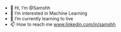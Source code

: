 - 👋 Hi, I’m @Samshh
- 👀 I’m interested in Machine Learning
- 🌱 I’m currently learning to live
- 📫 How to reach me www.linkedin.com/in/samshh

<!---
Samshh/Samshh is a ✨ special ✨ repository because its `README.md` (this file) appears on your GitHub profile.
You can click the Preview link to take a look at your changes.
--->
